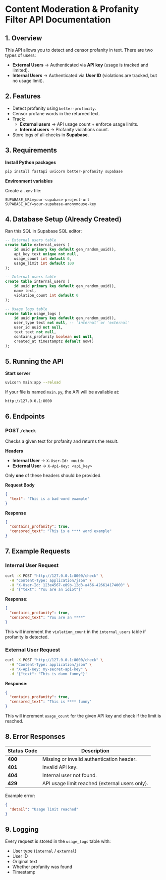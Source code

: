 # Content Moderation & Profanity Filter API Documentation

## 1. Overview

This API allows you to detect and censor profanity in text. There are two types of users:

* **External Users** → Authenticated via **API key** (usage is tracked and limited).
* **Internal Users** → Authenticated via **User ID** (violations are tracked, but no usage limit).

## 2. Features

* Detect profanity using `better-profanity`.
* Censor profane words in the returned text.
* Track:
  * **External users** → API usage count + enforce usage limits.
  * **Internal users** → Profanity violations count.
* Store logs of all checks in **Supabase**.

## 3. Requirements

**Install Python packages**

```bash
pip install fastapi uvicorn better-profanity supabase
```

**Environment variables**

Create a `.env` file:

```env
SUPABASE_URL=your-supabase-project-url
SUPABASE_KEY=your-supabase-anonymouse-key
```

## 4. Database Setup (Already Created)

Ran this SQL in Supabase SQL editor:

```sql
-- External users table
create table external_users (
    id uuid primary key default gen_random_uuid(),
    api_key text unique not null,
    usage_count int default 0,
    usage_limit int default 100
);

-- Internal users table
create table internal_users (
    id uuid primary key default gen_random_uuid(),
    name text,
    violation_count int default 0
);

-- Usage logs table
create table usage_logs (
    id uuid primary key default gen_random_uuid(),
    user_type text not null, -- 'internal' or 'external'
    user_id uuid not null,
    text text not null,
    contains_profanity boolean not null,
    created_at timestamptz default now()
);
```

## 5. Running the API

**Start server**

```bash
uvicorn main:app --reload
```

If your file is named `main.py`, the API will be available at:

```
http://127.0.0.1:8000
```

## 6. Endpoints

### POST `/check`

Checks a given text for profanity and returns the result.

**Headers**

* **Internal User** → `X-User-Id: <uuid>`
* **External User** → `X-Api-Key: <api_key>`

Only **one** of these headers should be provided.

**Request Body**

```json
{
  "text": "This is a bad word example"
}
```

**Response**

```json
{
  "contains_profanity": true,
  "censored_text": "This is a **** word example"
}
```

## 7. Example Requests

### Internal User Request

```bash
curl -X POST "http://127.0.0.1:8000/check" \
  -H "Content-Type: application/json" \
  -H "X-User-Id: 123e4567-e89b-12d3-a456-426614174000" \
  -d '{"text": "You are an idiot"}'
```

**Response:**

```json
{
  "contains_profanity": true,
  "censored_text": "You are an ****"
}
```

This will increment the `violation_count` in the `internal_users` table if profanity is detected.

### External User Request

```bash
curl -X POST "http://127.0.0.1:8000/check" \
  -H "Content-Type: application/json" \
  -H "X-Api-Key: my-secret-api-key" \
  -d '{"text": "This is damn funny"}'
```

**Response:**

```json
{
  "contains_profanity": true,
  "censored_text": "This is **** funny"
}
```

This will increment `usage_count` for the given API key and check if the limit is reached.

## 8. Error Responses

| Status Code | Description |
|-------------|-------------|
| **400** | Missing or invalid authentication header. |
| **401** | Invalid API key. |
| **404** | Internal user not found. |
| **429** | API usage limit reached (external users only). |

Example error:

```json
{
  "detail": "Usage limit reached"
}
```

## 9. Logging

Every request is stored in the `usage_logs` table with:

* User type (`internal` / `external`)
* User ID
* Original text
* Whether profanity was found
* Timestamp